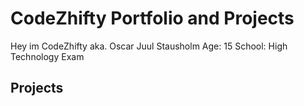 # CodeZhifty Portfolio and Projects
Hey im CodeZhifty aka. Oscar Juul Stausholm
Age: 15
School: High Technology Exam

## Projects